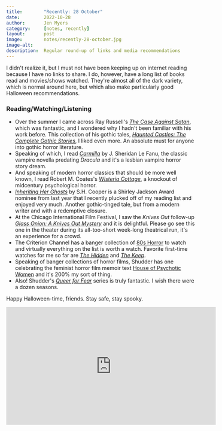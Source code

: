 ```yaml
---
title:        "Recently: 28 October"
date:         2022-10-28
author:       Jen Myers
category:     [notes, recently]
layout:       post
image:        notes/recently-28-october.jpg
image-alt:
description:  Regular round-up of links and media recommendations
---
```


I didn't realize it, but I must not have been keeping up on internet reading because I have no links to share. I do, however, have a long list of books read and movies/shows watched. They're almost all of the dark variety, which is normal around here, but which also make particularly good Halloween recommendations.

### Reading/Watching/Listening

- Over the summer I came across Ray Russell's [_The Case Against Satan_](https://app.thestorygraph.com/books/bf7dceb6-9377-4ff0-be20-d5ab0e053184), which was fantastic, and I wondered why I hadn't been familiar with his work before. This collection of his gothic tales, [_Haunted Castles: The Complete Gothic Stories_](https://app.thestorygraph.com/books/5be68a6a-3345-4dc8-976a-20b1bcf52b62), I liked even more. An absolute must for anyone into gothic horror literature.
- Speaking of which, I read [_Carmilla_](https://app.thestorygraph.com/books/282ca7c1-e12e-40c9-8a11-3e2f00db0dfe) by J. Sheridan Le Fanu, the classic vampire novella predating _Dracula_ and it's a lesbian vampire horror story dream.
- And speaking of modern horror classics that should be more well known, I read Robert M. Coates's [_Wisteria Cottage_](https://app.thestorygraph.com/books/bb3c207e-388c-4dac-bb21-47aa2c79b135), a knockout of midcentury psychological horror.
- [_Inheriting Her Ghosts_](https://app.thestorygraph.com/books/a5060535-6bc8-4b6d-8f03-6c2bf340655e) by S.H. Cooper is a Shirley Jackson Award nominee from last year that I recently plucked off of my reading list and enjoyed very much. Another gothic-tinged tale, but from a modern writer and with a redemptive closure.
- At the Chicago International Film Festival, I saw the _Knives Out_ follow-up [_Glass Onion: A Knives Out Mystery_](https://letterboxd.com/film/glass-onion-a-knives-out-mystery/) and it is delightful. Please go see this one in the theater during its all-too-short week-long theatrical run, it's an experience for a crowd.
- The Criterion Channel has a banger collection of [80s Horror](https://www.criterionchannel.com/80s-horror) to watch and virtually everything on the list is worth a watch. Favorite first-time watches for me so far are [_The Hidden_](https://letterboxd.com/film/the-hidden/) and [_The Keep_](https://letterboxd.com/film/the-keep/).
- Speaking of banger collections of horror films, Shudder has one celebrating the feminist horror film memoir text [House of Psychotic Women](https://www.shudder.com/collections/watch/house-of-psychotic-women/633c5a5d8f37e3000106f00b) and it's 200% my sort of thing.
- Also! Shudder's [_Queer for Fear_](https://www.shudder.com/series/watch/queer-for-fear/ce5453d674d6fde5?season=1) series is truly fantastic. I wish there were a dozen seasons.

Happy Halloween-time, friends. Stay safe, stay spooky.

<div class="youtube-video-container">
  <iframe width="560" height="315" src="https://www.youtube.com/embed/QorKFQ50ZK0" title="YouTube video player" frameborder="0" allow="accelerometer; autoplay; clipboard-write; encrypted-media; gyroscope; picture-in-picture" allowfullscreen></iframe>
</div>
